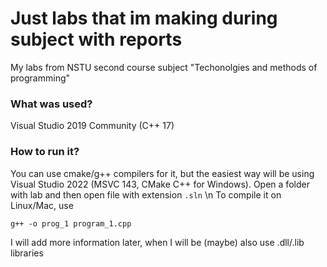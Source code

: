 # Just labs that im making during subject with reports
My labs from NSTU second course subject "Techonolgies and methods of programming"
### What was used?
Visual Studio 2019 Community (C++ 17)
### How to run it?
You can use cmake/g++ compilers for it, but the easiest way will be using Visual Studio 2022 (MSVC 143, CMake C++ for Windows). Open a folder with lab and then open file with extension ```.sln``` \n
To compile it on Linux/Mac, use
```
g++ -o prog_1 program_1.cpp
```
I will add more information later, when I will be (maybe) also use .dll/.lib libraries
